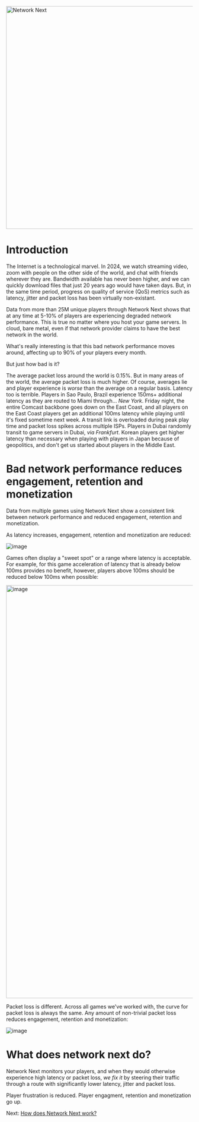 <img src="https://static.wixstatic.com/media/799fd4_0512b6edaeea4017a35613b4c0e9fc0b~mv2.jpg/v1/fill/w_1200,h_140,al_c,q_80,usm_0.66_1.00_0.01/networknext_logo_colour_black_RGB_tightc.jpg" alt="Network Next" width="600"/>

<br>

# Introduction

The Internet is a technological marvel. In 2024, we watch streaming video, zoom with people on the other side of the world, and chat with friends wherever they are. Bandwidth available has never been higher, and we can quickly download files that just 20 years ago would have taken days. But, in the same time period, progress on quality of service (QoS) metrics such as latency, jitter and packet loss has been virtually non-existant.

Data from more than 25M unique players through Network Next shows that at any time at 5-10% of players are experiencing degraded network performance. This is true no matter where you host your game servers. In cloud, bare metal, even if that network provider claims to have the best network in the world. 

What's really interesting is that this bad network performance moves around, affecting up to 90% of your players every month.

But just how bad is it? 

The average packet loss around the world is 0.15%. But in many areas of the world, the average packet loss is much higher. Of course, averages lie and player experience is _worse_ than the average on a regular basis. Latency too is terrible. Players in Sao Paulo, Brazil experience 150ms+ additional latency as they are routed to Miami through... _New York_. Friday night, the entire Comcast backbone goes down on the East Coast, and all players on the East Coast players get an additional 100ms latency while playing until it's fixed sometime next week. A transit link is overloaded during peak play time and packet loss spikes across multiple ISPs. Players in Dubai randomly transit to game servers in Dubai, _via Frankfurt_. Korean players get higher latency than necessary when playing with players in Japan because of geopolitics, and don't get us started about players in the Middle East.

# Bad network performance reduces engagement, retention and monetization

Data from multiple games using Network Next show a consistent link between network performance and reduced engagement, retention and monetization. 

As latency increases, engagement, retention and monetization are reduced:

![image](https://github.com/networknext/next/assets/696656/c21bf22d-6352-4162-a085-709c4571cbe9)

Games often display a "sweet spot" or a range where latency is acceptable. For example, for this game acceleration of latency that is already below 100ms provides no benefit, however, players above 100ms should be reduced below 100ms when possible:

<img width="1112" alt="image" src="https://github.com/networknext/next/assets/696656/3c00fd6f-8825-430c-b34a-bac37c68d916">

Packet loss is different. Across all games we've worked with, the curve for packet loss is always the same. Any amount of non-trivial packet loss reduces engagement, retention and monetization:

![image](https://github.com/networknext/next/assets/696656/e224ef24-e52c-4613-82bf-576b005adaf9)

# What does network next do?

Network Next monitors your players, and when they would otherwise experience high latency or packet loss, _we fix it_ by steering their traffic through a route with significantly lower latency, jitter and packet loss. 

Player frustration is reduced. Player engagment, retention and monetization go up.

Next: [How does Network Next work?](how_does_network_next_work.md)
